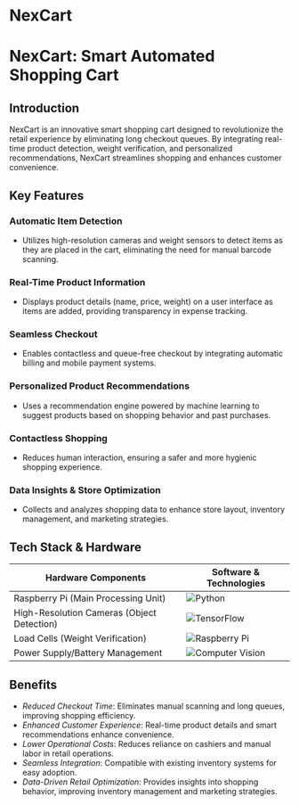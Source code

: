 # NexCart

# NexCart: Smart Automated Shopping Cart

## Introduction
NexCart is an innovative smart shopping cart designed to revolutionize the retail experience by eliminating long checkout queues. By integrating real-time product detection, weight verification, and personalized recommendations, NexCart streamlines shopping and enhances customer convenience.

## Key Features
### Automatic Item Detection
- Utilizes high-resolution cameras and weight sensors to detect items as they are placed in the cart, eliminating the need for manual barcode scanning.

### Real-Time Product Information
- Displays product details (name, price, weight) on a user interface as items are added, providing transparency in expense tracking.

### Seamless Checkout
- Enables contactless and queue-free checkout by integrating automatic billing and mobile payment systems.

### Personalized Product Recommendations
- Uses a recommendation engine powered by machine learning to suggest products based on shopping behavior and past purchases.

### Contactless Shopping
- Reduces human interaction, ensuring a safer and more hygienic shopping experience.

### Data Insights & Store Optimization
- Collects and analyzes shopping data to enhance store layout, inventory management, and marketing strategies.

## Tech Stack & Hardware
| Hardware Components | Software & Technologies |
|---------------------|------------------------|
| Raspberry Pi (Main Processing Unit) | ![Python](https://img.shields.io/badge/Python-3776AB?style=for-the-badge&logo=python&logoColor=white) |
| High-Resolution Cameras (Object Detection) | ![TensorFlow](https://img.shields.io/badge/TensorFlow-FF6F00?style=for-the-badge&logo=tensorflow&logoColor=white) |
| Load Cells (Weight Verification) | ![Raspberry Pi](https://img.shields.io/badge/RaspberryPi-A22846?style=for-the-badge&logo=raspberrypi&logoColor=white) |
| Power Supply/Battery Management | ![Computer Vision](https://img.shields.io/badge/ComputerVision-00599C?style=for-the-badge&logo=opencv&logoColor=white) |

## Benefits
- *Reduced Checkout Time*: Eliminates manual scanning and long queues, improving shopping efficiency.
- *Enhanced Customer Experience*: Real-time product details and smart recommendations enhance convenience.
- *Lower Operational Costs*: Reduces reliance on cashiers and manual labor in retail operations.
- *Seamless Integration*: Compatible with existing inventory systems for easy adoption.
- *Data-Driven Retail Optimization*: Provides insights into shopping behavior, improving inventory management and marketing strategies.
